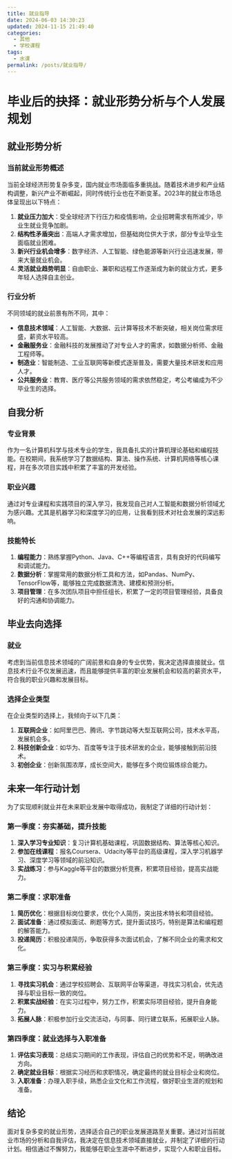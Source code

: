 ```yaml
---
title: 就业指导
date: 2024-06-03 14:30:23
updated: 2024-11-15 21:49:40
categories:
  - 其他
  - 学校课程
tags:
  - 水课
permalink: /posts/就业指导/
---
```

# 毕业后的抉择：就业形势分析与个人发展规划

## 就业形势分析

### 当前就业形势概述

当前全球经济形势复杂多变，国内就业市场面临多重挑战。随着技术进步和产业结构调整，新兴产业不断崛起，同时传统行业也在不断变革。2023年的就业市场总体呈现出以下特点：

1. **就业压力加大**：受全球经济下行压力和疫情影响，企业招聘需求有所减少，毕业生就业竞争加剧。
2. **结构性矛盾突出**：高端人才需求增加，但基础岗位供大于求，部分专业毕业生面临就业困难。
3. **新兴行业机会增多**：数字经济、人工智能、绿色能源等新兴行业迅速发展，带来大量就业机会。
4. **灵活就业趋势明显**：自由职业、兼职和远程工作逐渐成为新的就业方式，更多年轻人选择自主创业。

### 行业分析

不同领域的就业前景有所不同，其中：

- **信息技术领域**：人工智能、大数据、云计算等技术不断突破，相关岗位需求旺盛，薪资水平较高。
- **金融服务业**：金融科技的发展推动了对专业人才的需求，如数据分析师、金融工程师等。
- **制造业**：智能制造、工业互联网等新模式逐渐普及，需要大量技术研发和应用人才。
- **公共服务业**：教育、医疗等公共服务领域的需求依然稳定，考公考编成为不少毕业生的选择。

## 自我分析

### 专业背景

作为一名计算机科学与技术专业的学生，我具备扎实的计算机理论基础和编程技能。在校期间，我系统学习了数据结构、算法、操作系统、计算机网络等核心课程，并在多次项目实践中积累了丰富的开发经验。

### 职业兴趣

通过对专业课程和实践项目的深入学习，我发现自己对人工智能和数据分析领域尤为感兴趣。尤其是机器学习和深度学习的应用，让我看到技术对社会发展的深远影响。

### 技能特长

1. **编程能力**：熟练掌握Python、Java、C++等编程语言，具有良好的代码编写和调试能力。
2. **数据分析**：掌握常用的数据分析工具和方法，如Pandas、NumPy、TensorFlow等，能够独立完成数据清洗、建模和预测分析。
3. **项目管理**：在多次团队项目中担任组长，积累了一定的项目管理经验，具备良好的沟通和协调能力。

## 毕业去向选择

### 就业

考虑到当前信息技术领域的广阔前景和自身的专业优势，我决定选择直接就业。信息技术行业不仅发展迅速，而且能够提供丰富的职业发展机会和较高的薪资水平，符合我的职业兴趣和发展目标。

### 选择企业类型

在企业类型的选择上，我倾向于以下几类：

1. **互联网企业**：如阿里巴巴、腾讯、字节跳动等大型互联网公司，技术水平高，发展机会多。
2. **科技创新企业**：如华为、百度等专注于技术研发的企业，能够接触到前沿技术。
3. **初创企业**：创新氛围浓厚，成长空间大，能够在多个岗位锻炼综合能力。

## 未来一年行动计划

为了实现顺利就业并在未来职业发展中取得成功，我制定了详细的行动计划：

### 第一季度：夯实基础，提升技能

1. **深入学习专业知识**：复习计算机基础课程，巩固数据结构、算法等核心知识。
2. **参加在线课程**：报名Coursera、Udacity等平台的高级课程，深入学习机器学习、深度学习等领域的前沿知识。
3. **实战练习**：参与Kaggle等平台的数据分析竞赛，积累项目经验，提高实战能力。

### 第二季度：求职准备

1. **简历优化**：根据目标岗位要求，优化个人简历，突出技术特长和项目经验。
2. **面试准备**：通过模拟面试、刷题等方式，提升面试技巧，特别是算法和编程题的解答能力。
3. **投递简历**：积极投递简历，争取获得多次面试机会，了解不同企业的需求和文化。

### 第三季度：实习与积累经验

1. **寻找实习机会**：通过学校招聘会、互联网平台等渠道，寻找实习机会，优先选择与职业目标一致的岗位。
2. **积累实战经验**：在实习过程中，努力工作，积累实际项目经验，提升自身能力。
3. **拓展人脉**：积极参加行业交流活动，与同事、同行建立联系，拓展职业人脉。

### 第四季度：就业选择与入职准备

1. **评估实习表现**：总结实习期间的工作表现，评估自己的优势和不足，明确改进方向。
2. **确定就业目标**：根据实习经历和求职情况，确定最终的就业目标企业和岗位。
3. **入职准备**：办理入职手续，熟悉企业文化和工作流程，做好职业生涯的规划和准备。

## 结论

面对复杂多变的就业形势，选择适合自己的职业发展道路至关重要。通过对当前就业市场的分析和自我评估，我决定在信息技术领域直接就业，并制定了详细的行动计划。相信通过不懈努力，我能够在职业生涯中不断进步，实现个人和职业目标。